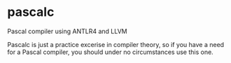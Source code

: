 # pascalc
Pascal compiler using ANTLR4 and LLVM

Pascalc is just a practice excerise in compiler theory, so if you have a need for a Pascal compiler, you should under no circumstances use this one.
